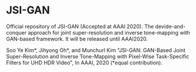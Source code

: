 # JSI-GAN
Official repository of JSI-GAN (Accepted at AAAI 2020).
The devide-and-conquer approach for joint super-resolution and inverse tone-mapping with GAN-based framework.
It will be released until AAAI2020. 

Soo Ye Kim*, Jihyong Oh*, and Munchurl Kim "JSI-GAN: GAN-Based Joint Super-Resolution and Inverse Tone-Mapping with Pixel-Wise Task-Specific Filters for UHD HDR Video", In AAAI, 2020 (*equal contribution).
